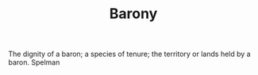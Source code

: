 ---
title: Barony
letter: B
permalink: "/definitions/barony.html"
body: The dignity of a baron; a species of tenure; the territory or lands held by
  a baron. Spelman
published_at: '2018-07-07'
layout: post
---